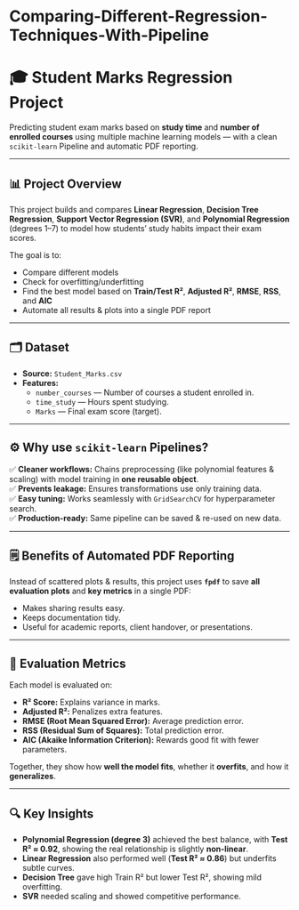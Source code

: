 # Comparing-Different-Regression-Techniques-With-Pipeline
# 🎓 Student Marks Regression Project

Predicting student exam marks based on **study time** and **number of enrolled courses** using multiple machine learning models — with a clean `scikit-learn` Pipeline and automatic PDF reporting.

---

## 📊 **Project Overview**

This project builds and compares **Linear Regression**, **Decision Tree Regression**, **Support Vector Regression (SVR)**, and **Polynomial Regression** (degrees 1–7) to model how students’ study habits impact their exam scores.

The goal is to:
- Compare different models
- Check for overfitting/underfitting
- Find the best model based on **Train/Test R²**, **Adjusted R²**, **RMSE**, **RSS**, and **AIC**
- Automate all results & plots into a single PDF report

---

## 🗂️ **Dataset**

- **Source:** `Student_Marks.csv`  
- **Features:**
  - `number_courses` — Number of courses a student enrolled in.
  - `time_study` — Hours spent studying.
  - `Marks` — Final exam score (target).

---

## ⚙️ **Why use `scikit-learn` Pipelines?**

✅ **Cleaner workflows:** Chains preprocessing (like polynomial features & scaling) with model training in **one reusable object**.  
✅ **Prevents leakage:** Ensures transformations use only training data.  
✅ **Easy tuning:** Works seamlessly with `GridSearchCV` for hyperparameter search.  
✅ **Production-ready:** Same pipeline can be saved & re-used on new data.

---

## 🗒️ **Benefits of Automated PDF Reporting**

Instead of scattered plots & results, this project uses **`fpdf`** to save **all evaluation plots** and **key metrics** in a single PDF:
- Makes sharing results easy.
- Keeps documentation tidy.
- Useful for academic reports, client handover, or presentations.

---

## 📏 **Evaluation Metrics**

Each model is evaluated on:
- **R² Score:** Explains variance in marks.
- **Adjusted R²:** Penalizes extra features.
- **RMSE (Root Mean Squared Error):** Average prediction error.
- **RSS (Residual Sum of Squares):** Total prediction error.
- **AIC (Akaike Information Criterion):** Rewards good fit with fewer parameters.

Together, they show how **well the model fits**, whether it **overfits**, and how it **generalizes**.

---

## 🔍 **Key Insights**

- **Polynomial Regression (degree 3)** achieved the best balance, with **Test R² ≈ 0.92**, showing the real relationship is slightly **non-linear**.
- **Linear Regression** also performed well (**Test R² ≈ 0.86**) but underfits subtle curves.
- **Decision Tree** gave high Train R² but lower Test R², showing mild overfitting.
- **SVR** needed scaling and showed competitive performance.
